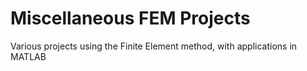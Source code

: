 # Miscellaneous FEM Projects
Various projects using the Finite Element method, with applications in MATLAB
